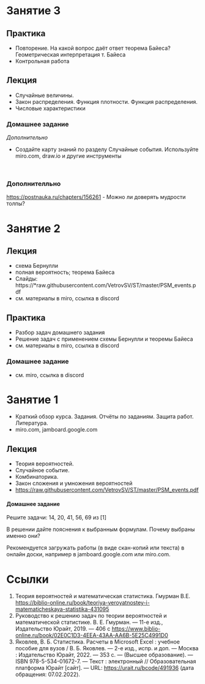 # Занятие 3
## Практика
- Повторение. На какой вопрос даёт ответ теорема Байеса? Геометрическая интерпретация т. Байеса
- Контрольная работа


## Лекция
- Случайные величины.
- Закон распределения. Функция плотности. Функция распределения.
- Числовые характеристики


### Домашнее задание
_Дополнительно_
 - Создайте карту знаний по разделу Случайные события. Используйте miro.com, draw.io и другие инструменты


<br>


### Дополнителльно 
https://postnauka.ru/chapters/156261 - Можно ли доверять мудрости толпы? 

# Занятие 2
## Лекция
- схема Бернулли
- полная вероятность; теорема Байеса
- Слайды: https://*raw.githubusercontent.com/VetrovSV/ST/master/PSM_events.pdf
- см.  материалы в miro, ссылка в discord


## Практика
- Разбор задач домашнего задания
- Решение задач с применением схемы Бернулли и теоремы Байеса
- см.  материалы в miro, ссылка в discord

### Домашнее задание
-  см. miro, ссылка в discord


# Занятие 1
- Краткий обзор курса. Задания. Отчёты по заданиям. Защита работ. Литература. 
- miro.com, jamboard.google.com


## Лекция
- Теория вероятностей.
- Случайное событие. 
- Комбинаторика.
- Закон сложения и умножения вероятностей
- https://raw.githubusercontent.com/VetrovSV/ST/master/PSM_events.pdf


#### Домашнее задание
Решите задачи: 14, 20, 41, 56, 69 из [1]

В решении дайте пояснения к выбранным формулам. Почему выбраны именно они?

Рекомендуется загружать работы (в виде скан-копий или текста) в онлайн доски, например в jamboard.google.com или miro.com.


# Ссылки
1. Теория вероятностей и математическая статистика. Гмурман В.Е. https://biblio-online.ru/book/teoriya-veroyatnostey-i-matematicheskaya-statistika-431095
1. Руководство к решению задач по теории вероятностей и математической статистике. В. Е. Гмурман. — 11-е изд., Издательство Юрайт, 2019. — 406 с https://www.biblio-online.ru/book/02E0C1D3-4EEA-43AA-AA6B-5E25C4991D0
1. Яковлев, В. Б.  Статистика. Расчеты в Microsoft Excel : учебное пособие для вузов / В. Б. Яковлев. — 2-е изд., испр. и доп. — Москва : Издательство Юрайт, 2022. — 353 с. — (Высшее образование). — ISBN 978-5-534-01672-7. — Текст : электронный // Образовательная платформа Юрайт [сайт]. — URL: https://urait.ru/bcode/491936 (дата обращения: 07.02.2022). 
